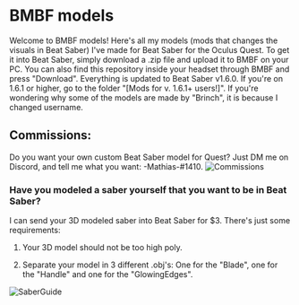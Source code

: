 # BMBF models
Welcome to BMBF models! Here's all my models (mods that changes the visuals in Beat Saber) I've made for Beat Saber for the Oculus Quest. To get it into Beat Saber, simply download a .zip file and upload it to BMBF on your PC. You can also find this repository inside your headset through BMBF and press "Download". Everything is updated to Beat Saber v1.6.0. If you're on 1.6.1 or higher, go to the folder "[Mods for v. 1.6.1+ users!]". If you're wondering why some of the models are made by "Brinch", it is because I changed username.

## Commissions:
Do you want your own custom Beat Saber model for Quest? Just DM me on Discord, and tell me what you want: -Mathias-#1410.
![Commissions](https://user-images.githubusercontent.com/59196987/73605457-caee8500-459e-11ea-99ae-73a10128af92.png)


### Have you modeled a saber yourself that you want to be in Beat Saber?
I can send your 3D modeled saber into Beat Saber for $3. There's just some requirements:

1. Your 3D model should not be too high poly.

2. Separate your model in 3 different .obj's: One for the "Blade", one for the "Handle" and one for the "GlowingEdges".

![SaberGuide](https://user-images.githubusercontent.com/59196987/73519582-c476d680-4401-11ea-9cc8-a2c9bae6f2c5.png)

